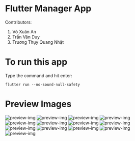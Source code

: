 # Flutter Manager App
Contributors:
<ol>
	<li>Võ Xuân An</li>
	<li>Trần Văn Duy</li>
	<li>Trương Thụy Quang Nhật</li>
</ol>

# To run this app
Type the command and hit enter:
```
flutter run --no-sound-null-safety
```

# Preview Images

<img src="assets/preview/1.png" alt="preview-img" />
<img src="assets/preview/2.png" alt="preview-img" />
<img src="assets/preview/3.png" alt="preview-img" />
<img src="assets/preview/4.png" alt="preview-img" />
<img src="assets/preview/5.png" alt="preview-img" />
<img src="assets/preview/6.png" alt="preview-img" />
<img src="assets/preview/7.png" alt="preview-img" />
<img src="assets/preview/8.png" alt="preview-img" />
<img src="assets/preview/9.png" alt="preview-img" />
<img src="assets/preview/10.png" alt="preview-img" />
<img src="assets/preview/11.png" alt="preview-img" />
<img src="assets/preview/12.png" alt="preview-img" />
<img src="assets/preview/13.png" alt="preview-img" />
